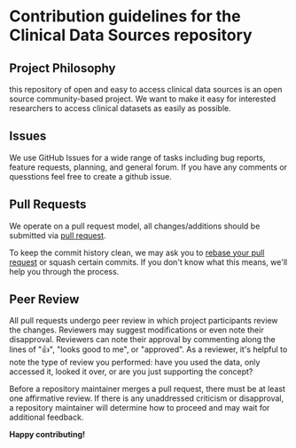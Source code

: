 # Contribution guidelines for the Clinical Data Sources repository

## Project Philosophy

this repository of open and easy to access clinical data sources is an open source community-based project. We want to make it easy for interested researchers to access clinical datasets as easily as possible.

## Issues

We use GitHub Issues for a wide range of tasks including bug reports, feature requests, planning, and general forum. If you have any comments or quesstions feel free to create a github issue.

## Pull Requests

We operate on a pull request model, all changes/additions should be submitted via [pull request](https://help.github.com/articles/using-pull-requests/ "GitHub · Using pull requests"). 

To keep the commit history clean, we may ask you to [rebase your pull request](https://github.com/edx/edx-platform/wiki/How-to-Rebase-a-Pull-Request "How to Rebase a Pull Request") or squash certain commits. If you don't know what this means, we'll help you through the process.

## Peer Review

All pull requests undergo peer review in which project participants review the changes. Reviewers may suggest modifications or even note their disapproval. Reviewers can note their approval by commenting along the lines of ":+1:", "looks good to me", or "approved". As a reviewer, it's helpful to note the type of review you performed: have you used the data, only accessed it, looked it over, or are you just supporting the concept?

Before a repository maintainer merges a pull request, there must be at least one affirmative review. If there is any unaddressed criticism or disapproval, a repository maintainer will determine how to proceed and may wait for additional feedback.

**Happy contributing!**
